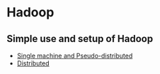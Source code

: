 # Hadoop
Simple use and setup of Hadoop
----
- [Single machine and Pseudo-distributed](http://www.powerxing.com/install-hadoop.html)
- [Distributed](http://www.powerxing.com/install-hadoop-cluster/)

